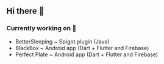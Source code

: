 ## Hi there 👋

### Currently working on 🔭
- BetterSleeping ~ Spigot plugin (Java)
- BlackBox ~ Android app (Dart + Flutter and Firebase)
- Perfect Plate ~ Android app (Dart + Flutter and Firebase)

<!--
**Nuytemans-Dieter/Nuytemans-Dieter** is a ✨ _special_ ✨ repository because its `README.md` (this file) appears on your GitHub profile.

Here are some ideas to get you started:

- 🔭 I’m currently working on ...
- 🌱 I’m currently learning ...
- 👯 I’m looking to collaborate on ...
- 🤔 I’m looking for help with ...
- 💬 Ask me about ...
- 📫 How to reach me: ...
- 😄 Pronouns: ...
- ⚡ Fun fact: ...
-->
